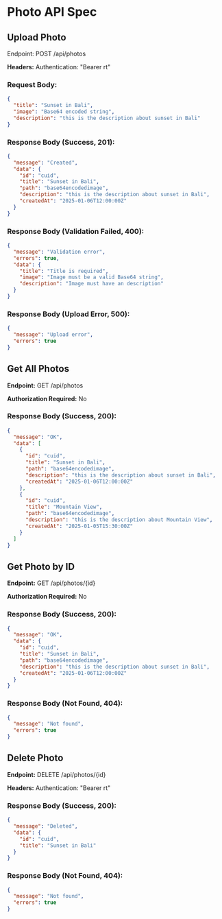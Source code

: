 # Photo API Spec

## Upload Photo

Endpoint: POST /api/photos

**Headers:**
Authentication: "Bearer rt"

### Request Body:

```json
{
  "title": "Sunset in Bali",
  "image": "Base64 encoded string",
  "description": "this is the description about sunset in Bali"
}
```

### Response Body (Success, 201):

```json
{
  "message": "Created",
  "data": {
    "id": "cuid",
    "title": "Sunset in Bali",
    "path": "base64encodedimage",
    "description": "this is the description about sunset in Bali",
    "createdAt": "2025-01-06T12:00:00Z"
  }
}
```

### Response Body (Validation Failed, 400):

```json
{
  "message": "Validation error",
  "errors": true,
  "data": {
    "title": "Title is required",
    "image": "Image must be a valid Base64 string",
    "description": "Image must have an description"
  }
}
```

### Response Body (Upload Error, 500):

```json
{
  "message": "Upload error",
  "errors": true
}
```

## Get All Photos

**Endpoint:** GET /api/photos

**Authorization Required:** No

### Response Body (Success, 200):

```json
{
  "message": "OK",
  "data": [
    {
      "id": "cuid",
      "title": "Sunset in Bali",
      "path": "base64encodedimage",
      "description": "this is the description about sunset in Bali",
      "createdAt": "2025-01-06T12:00:00Z"
    },
    {
      "id": "cuid",
      "title": "Mountain View",
      "path": "base64encodedimage",
      "description": "this is the description about Mountain View",
      "createdAt": "2025-01-05T15:30:00Z"
    }
  ]
}
```

## Get Photo by ID

**Endpoint:** GET /api/photos/{id}

**Authorization Required:** No

### Response Body (Success, 200):

```json
{
  "message": "OK",
  "data": {
    "id": "cuid",
    "title": "Sunset in Bali",
    "path": "base64encodedimage",
    "description": "this is the description about sunset in Bali",
    "createdAt": "2025-01-06T12:00:00Z"
  }
}
```

### Response Body (Not Found, 404):

```json
{
  "message": "Not found",
  "errors": true
}
```

## Delete Photo

**Endpoint:** DELETE /api/photos/{id}

**Headers:**
Authentication: "Bearer rt"

### Response Body (Success, 200):

```json
{
  "message": "Deleted",
  "data": {
    "id": "cuid",
    "title": "Sunset in Bali"
  }
}
```

### Response Body (Not Found, 404):

```json
{
  "message": "Not found",
  "errors": true
}
```
